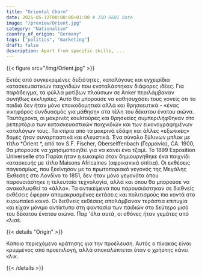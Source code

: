 ```yaml
---
title: "Oriental Charm"
date: 2025-05-12T00:00:00+01:00 # ISO 8601 date
image: "/preview/Orient.jpg"
category: "Nationalism"
country_of_origin: "Germany"
tags: ["politics", "marketing"]
draft: false
description: Apart from specific skills, ...
---
```




{{< figure src="/img/Orient.jpg" >}}

Εκτός από συγκεκριμένες δεξιότητες, καταλόγους και εγχειρίδια κατασκευαστικών παιχνιδιών που ενσταλάστηκαν διάφορες ιδέες. Για παράδειγμα, τα φύλλα μοτίβων πλούσιων σε Anker περιλάμβαναν συνήθως εκκλησίες. Αυτό θα μπορούσε να καθησυχάσει τους γονείς ότι τα παιδιά δεν ήταν μόνο εποικοδομητικά αλλά και θρησκευτικά - «ένας νικηφόρος συνδυασμός για μάθηση» στα τέλη του δέκατου ένατου αιώνα. Ταυτόχρονα, οι μακρινές κουλτούρες και θρησκείες συμπεριλήφθηκαν στο ρεπερτόριο των κατασκευαστικών παιχνιδιών και των εικονογραφημένων καταλόγων τους. Τα κτίρια από τα μακρινά εδάφη και άλλες «εξωτικές» δομές ήταν συναρπαστικά και ελκυστικά. Ένα σύνολο ξύλινων μπλοκ με τίτλο *Orient *, από τον S.F. Fischer, Oberseiffenbach (Γερμανία), CA. 1900, θα μπορούσε να χρησιμοποιηθεί για να κάνει ένα τζαμί. Το 1899 Exposition Universelle στο Παρίσι ήταν η ευκαιρία όταν δημιουργήθηκε ένα παιχνίδι κατασκευής με τίτλο Maisons Africaines (αφρικανικά σπίτια). Οι εκθέσεις παγκοσμίως, που ξεκίνησαν με το πρωτοποριακό γεγονός της Μεγάλης Έκθεσης στο Λονδίνο το 1851, δεν ήταν μόνο γεγονότα όπου παρουσιάστηκε η τελευταία τεχνολογία, αλλά και όπου θα μπορούσε να ανακαλυφθεί το «άλλο». Τα αντικείμενα που παρουσιάστηκαν σε διεθνείς εκθέσεις έφεραν απομακρυσμένες εκτάσεις και πολιτισμούς πιο κοντά στο ευρωπαϊκό κοινό. Οι διεθνείς εκθέσεις απολάμβαναν τεράστια επιτυχία και είχαν μόνιμο αντίκτυπο στη φαντασία των παιδιών στο δεύτερο μισό του δέκατου ένατου αιώνα. Παρ 'όλα αυτά, οι οθόνες ήταν γεμάτες από κλισέ.

{{< details "Origin" >}}

Κάποιο περιεχόμενο κράτησης για την προέλευση. Αυτός ο πίνακας είναι κρυμμένος από προεπιλογή, αλλά αποκαλύπτεται όταν ο χρήστης κάνει κλικ.

{{< /details >}}

